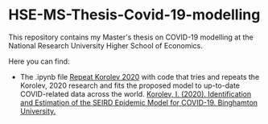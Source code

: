 # HSE-MS-Thesis-Covid-19-modelling
This repository contains my Master's thesis on COVID-19 modelling at the National Research University Higher School of Economics.


Here you can find:
- The .ipynb file [Repeat Korolev 2020](https://github.com/NastyaMelnik57/HSE-MS-Thesis-Covid-19-modelling/blob/master/Repeat%20Korolev%202020.ipynb) with code that tries and repeats the Korolev, 2020 research and fits the proposed model to up-to-date COVID-related data across the world.
[Korolev, I. (2020). Identification and Estimation of the SEIRD Epidemic Model for COVID-19. Binghamton University.](https://sites.google.com/view/ivan-korolev/research)
